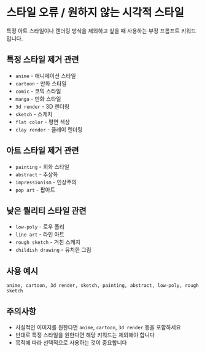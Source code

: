 # 스타일 오류 / 원하지 않는 시각적 스타일

특정 아트 스타일이나 렌더링 방식을 제외하고 싶을 때 사용하는 부정 프롬프트 키워드입니다.

## 특정 스타일 제거 관련
- `anime` - 애니메이션 스타일
- `cartoon` - 만화 스타일
- `comic` - 코믹 스타일
- `manga` - 만화 스타일
- `3d render` - 3D 렌더링
- `sketch` - 스케치
- `flat color` - 평면 색상
- `clay render` - 클레이 렌더링

## 아트 스타일 제거 관련
- `painting` - 회화 스타일
- `abstract` - 추상화
- `impressionism` - 인상주의
- `pop art` - 팝아트

## 낮은 퀄리티 스타일 관련
- `low-poly` - 로우 폴리
- `line art` - 라인 아트
- `rough sketch` - 거친 스케치
- `childish drawing` - 유치한 그림

## 사용 예시
```
anime, cartoon, 3d render, sketch, painting, abstract, low-poly, rough sketch
```

## 주의사항
- 사실적인 이미지를 원한다면 `anime`, `cartoon`, `3d render` 등을 포함하세요
- 반대로 특정 스타일을 원한다면 해당 키워드는 제외해야 합니다
- 목적에 따라 선택적으로 사용하는 것이 중요합니다
